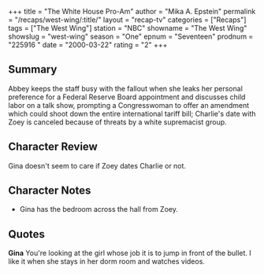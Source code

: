 +++
title = "The White House Pro-Am"
author = "Mika A. Epstein"
permalink = "/recaps/west-wing/:title/"
layout = "recap-tv"
categories = ["Recaps"]
tags = ["The West Wing"]
station = "NBC"
showname = "The West Wing"
showslug = "west-wing" 
season = "One"
epnum = "Seventeen"
prodnum = "225916 "
date = "2000-03-22"
rating = "2"
+++

## Summary 

Abbey keeps the staff busy with the fallout when she leaks her personal preference for a Federal Reserve Board appointment and discusses child labor on a talk show, prompting a Congresswoman to offer an amendment which could shoot down the entire international tariff bill; Charlie's date with Zoey is canceled because of threats by a white supremacist group.

## Character Review

Gina doesn't seem to care if Zoey dates Charlie or not.

## Character Notes 

* Gina has the bedroom across the hall from Zoey.

## Quotes

**Gina** You're looking at the girl whose job it is to jump in front of the bullet. I like it when she stays in her dorm room and watches videos.


